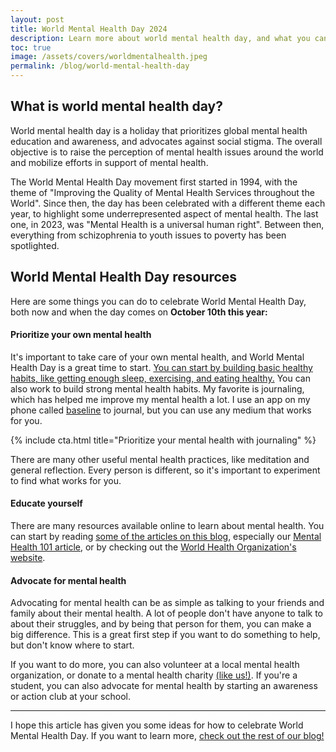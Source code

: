 ```yaml
---
layout: post
title: World Mental Health Day 2024
description: Learn more about world mental health day, and what you can do to celebrate it.
toc: true
image: /assets/covers/worldmentalhealth.jpeg
permalink: /blog/world-mental-health-day
---
```


## What is world mental health day?

World mental health day is a holiday that prioritizes global mental health education and awareness, and advocates against social stigma. The overall objective is to raise the perception of mental health issues around the world and mobilize efforts in support of mental health.

The World Mental Health Day movement first started in 1994, with the theme of "Improving the Quality of Mental Health Services throughout the World". Since then, the day has been celebrated with a different theme each year, to highlight some underrepresented aspect of mental health. The last one, in 2023, was "Mental Health is a universal human right". Between then, everything from schizophrenia to youth issues to poverty has been spotlighted.

## World Mental Health Day resources

Here are some things you can do to celebrate World Mental Health Day, both now and when the day comes on **October 10th this year:**

#### Prioritize your own mental health

It's important to take care of your own mental health, and World Mental Health Day is a great time to start. [You can start by building basic healthy habits, like getting enough sleep, exercising, and eating healthy.](https://getbaseline.app/blog/mental-health-101#how-to-improve-mental-health) You can also work to build strong mental health habits. My favorite is journaling, which has helped me improve my mental health a lot. I use an app on my phone called [baseline](https://getbaseline.app) to journal, but you can use any medium that works for you.

{% include cta.html title="Prioritize your mental health with journaling" %}
<br />

There are many other useful mental health practices, like meditation and general reflection. Every person is different, so it's important to experiment to find what works for you.

#### Educate yourself

There are many resources available online to learn about mental health. You can start by reading [some of the articles on this blog](https://getbaseline.app/blog), especially our [Mental Health 101 article](https://getbaseline.app/blog/mental-health-101), or by checking out the [World Health Organization's website](https://www.who.int/health-topics/mental-health).

#### Advocate for mental health

Advocating for mental health can be as simple as talking to your friends and family about their mental health. A lot of people don't have anyone to talk to about their struggles, and by being that person for them, you can make a big difference. This is a great first step if you want to do something to help, but don't know where to start.

If you want to do more, you can also volunteer at a local mental health organization, or donate to a mental health charity [(like us!)](https://getbaseline.app). If you're a student, you can also advocate for mental health by starting an awareness or action club at your school.

----

I hope this article has given you some ideas for how to celebrate World Mental Health Day. If you want to learn more, [check out the rest of our blog!](https://getbaseline.app/blog)




